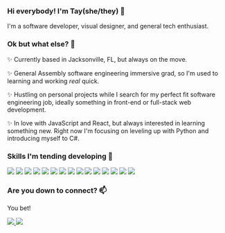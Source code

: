 ### Hi everybody! I'm Tay(she/they) 👋

I'm a software developer, visual designer, and general tech enthusiast. 

### Ok but what else? 🤔

✨ Currently based in Jacksonville, FL, but always on the move.

✨ General Assembly software engineering immersive grad, so I'm used to learning and working *real* quick.

✨ Hustling on personal projects while I search for my perfect fit software engineering job, ideally something in front-end or full-stack web development.

✨ In love with JavaScript and React, but always interested in learning something new. Right now I'm focusing on leveling up with Python and introducing myself to C#.

### Skills I'm tending developing 🌱

<a><img src='https://img.shields.io/badge/mac%20os-000000?style=for-the-badge&logo=macos&logoColor=F0F0F0'></img></a>
<a><img src='https://img.shields.io/badge/html5-%23E34F26.svg?style=for-the-badge&logo=html5&logoColor=white'></img></a>
<a><img src='https://img.shields.io/badge/css3-%231572B6.svg?style=for-the-badge&logo=css3&logoColor=white'></img></a>
<a><img src='https://img.shields.io/badge/javascript-%23323330.svg?style=for-the-badge&logo=javascript&logoColor=%23F7DF1E'></img></a>
<a><img src='https://img.shields.io/badge/MongoDB-%234ea94b.svg?style=for-the-badge&logo=mongodb&logoColor=white'></img></a>
<a><img src='https://img.shields.io/badge/express.js-%23404d59.svg?style=for-the-badge&logo=express&logoColor=%2361DAFB'></img></a>
<a><img src='https://img.shields.io/badge/react-%2320232a.svg?style=for-the-badge&logo=react&logoColor=%2361DAFB'></a>
<a><img src='https://img.shields.io/badge/node.js-6DA55F?style=for-the-badge&logo=node.js&logoColor=white'></img></a>
<a><img src='https://img.shields.io/badge/python-3670A0?style=for-the-badge&logo=python&logoColor=ffdd54'></img></a>
<a><img src='https://img.shields.io/badge/bootstrap-%23563D7C.svg?style=for-the-badge&logo=bootstrap&logoColor=white'></img></a>
<a><img src='https://img.shields.io/badge/git-%23F05033.svg?style=for-the-badge&logo=git&logoColor=white'></img></a>
<a><img src='https://img.shields.io/badge/Postman-FF6C37?style=for-the-badge&logo=postman&logoColor=white'></img></a>
<a><img src='https://img.shields.io/badge/heroku-%23430098.svg?style=for-the-badge&logo=heroku&logoColor=white'></img></a>
<a><img src='https://img.shields.io/badge/Trello-%23026AA7.svg?style=for-the-badge&logo=Trello&logoColor=white'></img></a>
<a><img src='https://img.shields.io/badge/Visual%20Studio%20Code-0078d7.svg?style=for-the-badge&logo=visual-studio-code&logoColor=white'></img></a>


### Are you down to connect? 📫

You bet!

<a href="mailto: tayanne.west@gmail.com">
<img src='https://img.shields.io/badge/Gmail-D14836?style=for-the-badge&logo=gmail&logoColor=white'></img>
</a>
<a href="https://www.linkedin.com/in/tayannewest/">
<img src='https://img.shields.io/badge/linkedin-%230077B5.svg?style=for-the-badge&logo=linkedin&logoColor=white'></img>
</a>

<!--
**tayannewest/tayannewest** is a ✨ _special_ ✨ repository because its `README.md` (this file) appears on your GitHub profile.

Here are some ideas to get you started:

- 🔭 I’m currently working on ...
- 🌱 I’m currently learning ...
- 👯 I’m looking to collaborate on ...
- 🤔 I’m looking for help with ...
- 💬 Ask me about ...
- 📫 How to reach me: ...
- 😄 Pronouns: ...
- ⚡ Fun fact: ...
-->
